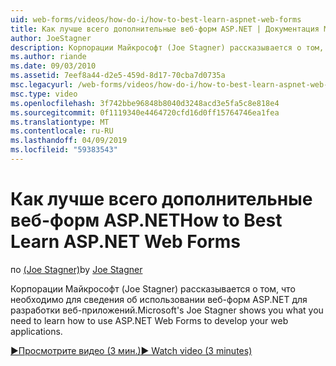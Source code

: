 ```yaml
---
uid: web-forms/videos/how-do-i/how-to-best-learn-aspnet-web-forms
title: Как лучше всего дополнительные веб-форм ASP.NET | Документация Майкрософт
author: JoeStagner
description: Корпорации Майкрософт (Joe Stagner) рассказывается о том, что необходимо для сведения об использовании веб-форм ASP.NET для разработки веб-приложений.
ms.author: riande
ms.date: 09/03/2010
ms.assetid: 7eef8a44-d2e5-459d-8d17-70cba7d0735a
msc.legacyurl: /web-forms/videos/how-do-i/how-to-best-learn-aspnet-web-forms
msc.type: video
ms.openlocfilehash: 3f742bbe96848b8040d3248acd3e5fa5c8e818e4
ms.sourcegitcommit: 0f1119340e4464720cfd16d0ff15764746ea1fea
ms.translationtype: MT
ms.contentlocale: ru-RU
ms.lasthandoff: 04/09/2019
ms.locfileid: "59383543"
---
```

# <a name="how-to-best-learn-aspnet-web-forms"></a><span data-ttu-id="3ce02-103">Как лучше всего дополнительные веб-форм ASP.NET</span><span class="sxs-lookup"><span data-stu-id="3ce02-103">How to Best Learn ASP.NET Web Forms</span></span>

<span data-ttu-id="3ce02-104">по [(Joe Stagner)](https://github.com/JoeStagner)</span><span class="sxs-lookup"><span data-stu-id="3ce02-104">by [Joe Stagner](https://github.com/JoeStagner)</span></span>

<span data-ttu-id="3ce02-105">Корпорации Майкрософт (Joe Stagner) рассказывается о том, что необходимо для сведения об использовании веб-форм ASP.NET для разработки веб-приложений.</span><span class="sxs-lookup"><span data-stu-id="3ce02-105">Microsoft's Joe Stagner shows you what you need to learn how to use ASP.NET Web Forms to develop your web applications.</span></span>

[<span data-ttu-id="3ce02-106">&#9654;Просмотрите видео (3 мин.)</span><span class="sxs-lookup"><span data-stu-id="3ce02-106">&#9654; Watch video (3 minutes)</span></span>](https://channel9.msdn.com/Blogs/ASP-NET-Site-Videos/how-to-best-learn-aspnet-web-forms)
